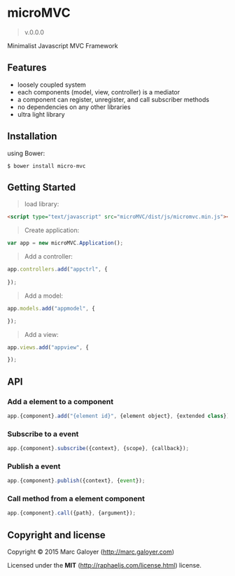 # microMVC
>v.0.0.0

Minimalist Javascript MVC Framework

## Features
*	loosely coupled system
*	each components (model, view, controller) is a mediator
*	a component can register, unregister, and call subscriber methods
*	no dependencies on any other libraries
*	ultra light library

## Installation
using Bower:

```shell
$ bower install micro-mvc
```

## Getting Started

>load library:
```html
<script type="text/javascript" src="microMVC/dist/js/micromvc.min.js"></script> 
```

>Create application:
```javascript
var app = new microMVC.Application();
```

>Add a controller:
```javascript
app.controllers.add("appctrl", {
    
});
```

>Add a model:
```javascript
app.models.add("appmodel", {

});
```

>Add a view:
```javascript
app.views.add("appview", {

});
```

## API

### Add a element to a component
```javascript
app.{component}.add("{element id}", {element object}, {extended class});
```

### Subscribe to a event
```javascript
app.{component}.subscribe({context}, {scope}, {callback});
```

### Publish a event
```javascript
app.{component}.publish({context}, {event});
```

### Call method from a element component
```javascript
app.{component}.call({path}, {argument});
```

## Copyright and license

Copyright © 2015 Marc Galoyer (http://marc.galoyer.com)

Licensed under the **MIT** (http://raphaeljs.com/license.html) license.
